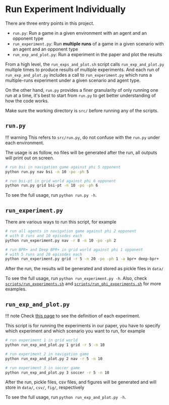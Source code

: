 # Run Experiment Individually

There are three entry points in this project.

- `run.py`: Run a game in a given environment with an agent and an opponent type
- `run_experiment.py`: Run **multiple runs** of a game in a given scenario with an agent and an opponent type
- `run_exp_and_plot.py`: Run a experiment in the paper and plot the results

From a high level, the `run_exps_and_plot.sh` script calls `run_exp_and_plot.py` multiple times to produce results of multiple experiments. And each run of `run_exp_and_plot.py` includes a call to `run_experiment.py` which runs a multiple-runs experiment under a given scenario and agent type.

On the other hand, `run.py` provides a finer granularity of only running one run at a time, it's best to start from `run.py` to get better understanding of how the code works.

Make sure the working directory is `src/` before running any of the scripts.

## `run.py`

!!! warning
    This refers to `src/run.py`, do not confuse with the `run.py` under each environment.

The usage is as follow, no files will be generated after the run, all outputs will print out on screen.

```bash
# run bsi in navigation game against phi 5 opponent
python run.py nav bsi -n 10 -po -ph 5

# run bsi-pt in grid world against phi 6 opponent
python run.py grid bsi-pt -n 10 -po -ph 6
```

To see the full usage, run `python run.py -h`.

## `run_experiment.py`

There are various ways to run this script, for example

```bash
# run all agents in navigation game against phi 2 opponent
# with 8 runs and 10 episodes each
python run_experiment.py nav -r 8 -n 10 -po -ph 2

# run BPR+ and Deep BPR+ in grid world against phi 1 opponent
# with 5 runs and 20 episodes each
python run_experiment.py grid -r 5 -n 20 -po -ph 1 -a bpr+ deep-bpr+
```

After the run, the results will be generated and stored as pickle files in `data/`

To see the full usage, run `python run_experiment.py -h`. Also, check [`scripts/run_experiments.sh`](https://github.com/jerry871002/bayesian-strategy-inference/blob/master/scripts/run_experiments.sh) and [`scripts/run_phi_experiments.sh`](https://github.com/jerry871002/bayesian-strategy-inference/blob/master/scripts/run_phi_experiments.sh) for more examples.

## `run_exp_and_plot.py`

!!! note
    Check [this page](experiment_definition.md) to see the definition of each experiment.

This script is for running the experiments in our paper, you have to specify which experiment and which scenario you want to run, for example

```bash
# run experiment 1 in grid world
python run_exp_and_plot.py 1 grid -r 5 -n 10

# run experiment 2 in navigation game
python run_exp_and_plot.py 2 nav -r 5 -n 10

# run experiment 3 in soccer game
python run_exp_and_plot.py 3 soccer -r 5 -n 10
```

After the run, pickle files, csv files, and figures will be generated and will store in `data/`, `csv/`, `fig/`, respectively

To see the full usage, run `python run_exp_and_plot.py -h`.
